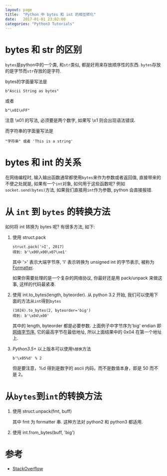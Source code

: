 ```yaml
---
layout: page
title:  "Python 中 bytes 和 int 的相互转化"
date:   2017-01-01 23:02:00
categories: "Python3 Tutorials"
---
```


# bytes 和 str 的区别

`bytes`是python中的一个类, 和`str`类似, 都是好用来存放顺序性的东西. `bytes`存放的是字节而`str`存放的是字符.

bytes的字面量写法是
    
    b"Ascii String as bytes"

或者

    b"\x01\xFF"
    
注意 \x01 的写法, 必须要是两个数字, 如果写 \x1 则会出现语法错误.

而字符串的字面量写法是
    
    "字符串" 或者 'This is a string'

# bytes 和 int 的关系

在网络编程时, 输入输出函数通常都使用`bytes`来作为参数或者返回值, 直接带来的不便之处就是, 如果有一个`int`对象, 如何用于这些函数呢? 例如`socket.send(bytes)`方法, 如果我们直接用`int`作为参数, python 会直接报错.

# 从 `int` 到 `bytes` 的转换方法

如何将 int 转换为 bytes 呢? 有很多方法, 如下:

1.  使用 struct.pack

        struct.pack('>I', 2017)
        得到: b'\x00\x00\x07\xe1'

    其中 '>' 表示大端字节序, 'I' 表示转换为 unsigned int 的字节表示, 被称为 [Formatter][formatter api].
    
    如果你需要处理的是一个复杂的网络协议, 你最好还是用 pack/unpack 来做这事, 这样的代码最紧凑.
    
2.  使用 int.to_bytes(length, byteorder). 从 python 3.2 开始, 我们可以使用下面的方法从`int`得到`bytes`

        (1024).to_bytes(2, byteorder='big')
        得到: b'\x04\x00'

    其中的 length, byteorder 都是必要参数. 上面例子中字节序为'big' endian 即 [网络字节序][endian], 它的最高字节在最低地址, 所以上面结果中的 0x04 在第一个地址上.

3.  *Python3.5+* 以上版本可以使用`%替换`方法

        b'\x05%d' % 2

    但是要注意，%d 得到是数字的 ascii 内码，而不是数值本身，即是 50 而不是 2。

# 从`bytes`到`int`的转换方法

1.  使用 struct.unpack(fmt, buff)

    其中 fmt 为 formatter 串. 这种方法对 python2 和 python3 都适用.

2.  使用 int.from_bytes(buff, 'big')


# 参考

* [StackOverflow](http://stackoverflow.com/questions/21017698/converting-int-to-bytes-in-python-3)


[endian]: http://blog.csdn.net/sunshine1314/article/details/2309655
[formatter api]: https://docs.python.org/3/library/struct.html#format-characters